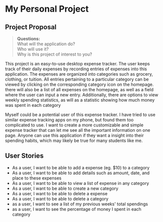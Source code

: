 # My Personal Project

## Project Proposal

> **Questions:**  
> What will the application do?  
> Who will use it?  
> Why is this project of interest to you?

This project is an easy-to-use desktop expense tracker.
The user keeps track of their daily expenses by recording entries of
expenses into this application. The expenses are organized into
categories such as grocery, clothing, or tuition. All entries pertaining to
a particular category can be viewed by clicking on the corresponding
category icon on the homepage. there will also be a list of all expenses
on the homepage, as well as a field where the user can input
a new entry. Additionally, there are options to view weekly spending
statistics, as will as a statistic showing how much money was spent in
each category

Myself could be a potential user of this expense tracker. I have tried to
use similar expense tracking apps on my phone, but found them
too complicated to use. I want to create a more customizable and simple
expense tracker that can let me see all the important information on one
page. Anyone can use this application if they want a insight into their
spending habits, which may likely be true for many students like me.

## User Stories
- As a user, I want to be able to add a expense (eg. $10) to a category
- As a user, I want to be able to add details such as amount, date, and
place to these expenses
- As a user, I want to be able to view a list of expense in any category
- As a user, I want to be able to create a new category
- As a user, I want to be able to delete a expense
- As a user, I want to be able to delete a category
- as a user, I want to see a list of my previous weeks' total spendings
- as a user, I want to see the percentage of money I spent in each category